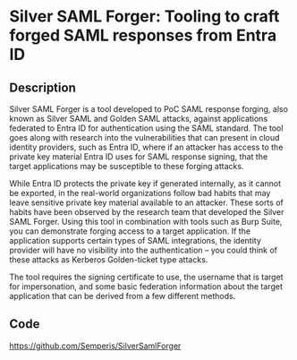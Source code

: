 # Silver SAML Forger: Tooling to craft forged SAML responses from Entra ID

## Description
Silver SAML Forger is a tool developed to PoC SAML response forging, also known as Silver SAML and Golden SAML attacks, against applications federated to Entra ID for authentication using the SAML standard. The tool goes along with research into the vulnerabilities that can present in cloud identity providers, such as Entra ID, where if an attacker has access to the private key material Entra ID uses for SAML response signing, that the target applications may be susceptible to these forging attacks.

While Entra ID protects the private key if generated internally, as it cannot be exported, in the real-world organizations follow bad habits that may leave sensitive private key material available to an attacker. These sorts of habits have been observed by the research team that developed the Silver SAML Forger. Using this tool in combination with tools such as Burp Suite, you can demonstrate forging access to a target application. If the application supports certain types of SAML integrations, the identity provider will have no visibility into the authentication – you could think of these attacks as Kerberos Golden-ticket type attacks.

The tool requires the signing certificate to use, the username that is target for impersonation, and some basic federation information about the target application that can be derived from a few different methods.

## Code
https://github.com/Semperis/SilverSamlForger
